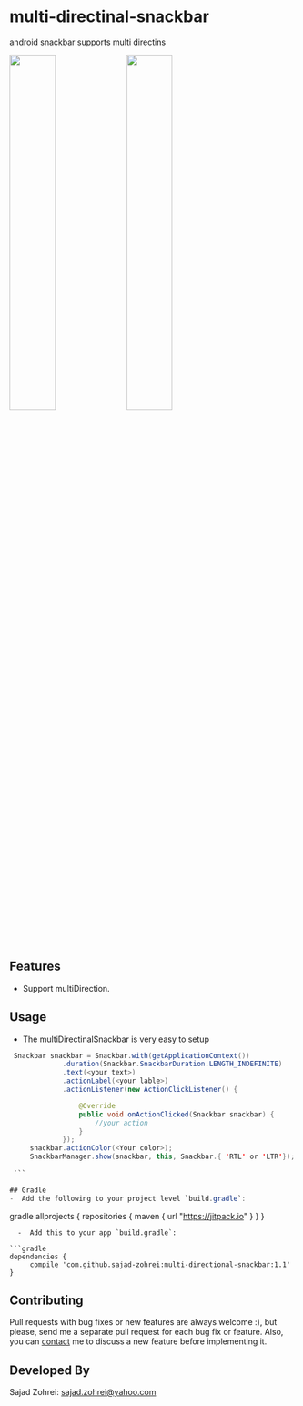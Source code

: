 # multi-directinal-snackbar
android snackbar supports multi directins

<img src="https://github.com/sajad-zohrei/multi-directional-snackbar/blob/master/screenshot/ltr.jpg" width="40%">
<img src="https://github.com/sajad-zohrei/multi-directional-snackbar/blob/master/screenshot/rtl.jpg" width="40%">

## Features
- Support multiDirection.

## Usage
  -  The multiDirectinalSnackbar is very easy to setup

   ```java
    Snackbar snackbar = Snackbar.with(getApplicationContext())
                .duration(Snackbar.SnackbarDuration.LENGTH_INDEFINITE)
                .text(<your text>)
                .actionLabel(<your lable>)
                .actionListener(new ActionClickListener() {

                    @Override
                    public void onActionClicked(Snackbar snackbar) {
                        //your action
                    }
                });
        snackbar.actionColor(<Your color>);
        SnackbarManager.show(snackbar, this, Snackbar.{ 'RTL' or 'LTR'});
	
    ```

## Gradle
  -  Add the following to your project level `build.gradle`:
```
gradle
allprojects {
	repositories {
		maven { url "https://jitpack.io" }
	}
}
```
  -  Add this to your app `build.gradle`:
 
```gradle
dependencies {
     compile 'com.github.sajad-zohrei:multi-directional-snackbar:1.1'
}
```

## Contributing

Pull requests with bug fixes or new features are always welcome :), but please, send me a separate pull request for each bug fix or feature. Also, you can [contact](mailto:sajad.zohrei@yahoo.com) me to discuss a new feature before implementing it.

## Developed By

Sajad Zohrei: <sajad.zohrei@yahoo.com>

